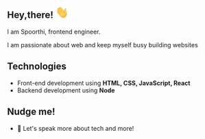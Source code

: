 <h2> Hey,there! <img src="https://raw.githubusercontent.com/ABSphreak/ABSphreak/master/gifs/Hi.gif" width="30px"></h2>
 
I am Spoorthi, frontend engineer.

I am passionate about web and keep myself busy building websites

## Technologies
- Front-end development using **HTML, CSS, JavaScript, React**
- Backend development using **Node**

## Nudge me!
- 💬 Let's speak more about tech and more!
